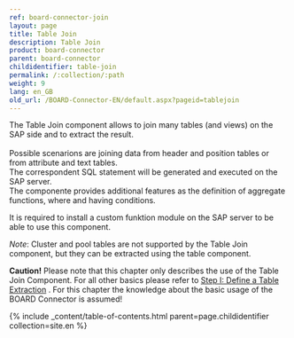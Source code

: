 ```yaml
---
ref: board-connector-join
layout: page
title: Table Join
description: Table Join
product: board-connector
parent: board-connector
childidentifier: table-join
permalink: /:collection/:path
weight: 9
lang: en_GB
old_url: /BOARD-Connector-EN/default.aspx?pageid=tablejoin
---
```


The Table Join component allows to join many tables (and views) on the SAP side and to extract the result.<br>  
Possible scenarions are joining data from header and position tables or from attribute and text tables. <br> 
The correspondent SQL statement will be generated and executed on the SAP server.  <br>
The componente provides additional features as the definition of aggregate functions, where and having conditions. 

It is required to install a custom funktion module on the SAP server to be able to use this component.  

*Note*: Cluster and pool tables are not supported by the Table Join component, but they can be extracted using the table component. 

**Caution!** Please note that this chapter only describes the use of the Table Join Component. For all other basics please refer to [Step I: Define a Table Extraction](./getting-started-table/step1-define-table-extraction) . For this chapter the knowledge about the basic usage of the BOARD Connector is assumed!

{% include _content/table-of-contents.html parent=page.childidentifier collection=site.en %}
